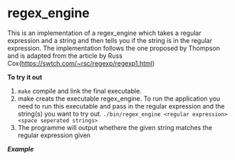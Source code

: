 # regex_engine
This is an implementation of a regex_engine which takes a regular expression and a string and then tells you if the string is in the regular expression. The implementation follows the one proposed by Thompson and is adapted from the article by Russ Cox(https://swtch.com/~rsc/regexp/regexp1.html)

**To try it out**
1. ```make``` compile and link the final executable.
1. make creats  the executable regex_engine. To run the application you need to run this executable and pass in the regular expression and the string(s) you want to try out. 
```./bin/regex_engine <regular expression> <space seperated strings>```
1. The programme will output whethere the given string matches the regular expression given

***Example***
